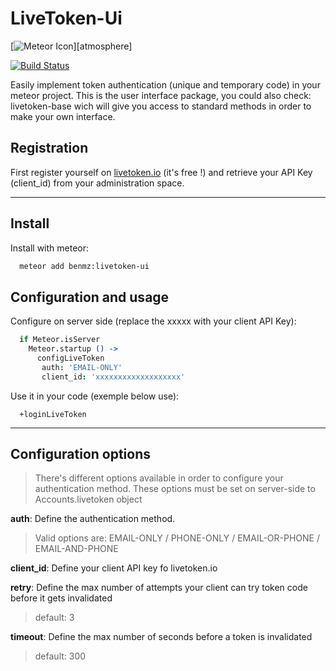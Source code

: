 # LiveToken-Ui

[![Meteor Icon](http://icon.meteor.com/package/benmz:livetoken-ui)][atmosphere]

[![Build Status](https://secure.travis-ci.org/x62en/livetoken-ui.png?branch=master)](https://travis-ci.org/x62en/livetoken-ui)

Easily implement token authentication (unique and temporary code) in your meteor project.
This is the user interface package, you could also check: livetoken-base wich will give you access to standard methods in order to make your own interface.

## Registration

First register yourself on [livetoken.io](http://livetoken.io) (it's free !) and retrieve your API Key (client_id) from your administration space.

___

## Install

Install with meteor:
  ```sh
    meteor add benmz:livetoken-ui
  ```

## Configuration and usage

Configure on server side (replace the xxxxx with your client API Key):
  ```coffeescript
    if Meteor.isServer
      Meteor.startup () ->
        configLiveToken
         auth: 'EMAIL-ONLY'
         client_id: 'xxxxxxxxxxxxxxxxxxx'
  ```

Use it in your code (exemple below use):
  ```jade
    +loginLiveToken
  ```

___

## Configuration options

>There's different options available in order to configure your authentication method.
>These options must be set on server-side to Accounts.livetoken object

**auth**: Define the authentication method.
>Valid options are: EMAIL-ONLY / PHONE-ONLY / EMAIL-OR-PHONE / EMAIL-AND-PHONE

**client_id**: Define your client API key fo livetoken.io

**retry**: Define the max number of attempts your client can try token code before it gets invalidated
> default: 3

**timeout**: Define the max number of seconds before a token is invalidated
> default: 300


